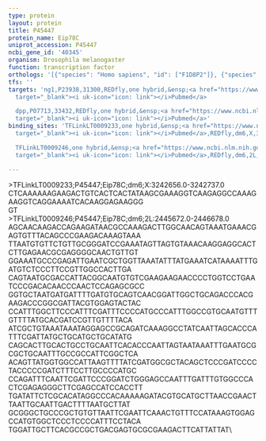 ```yaml
---
type: protein
layout: protein
title: P45447
protein_name: Eip78C
uniprot_accession: P45447
ncbi_gene_id: '40345'
organism: Drosophila melanogaster
function: transcription factor
orthologs: '[{"species": "Homo sapiens", "id": ["F1D8P2"]}, {"species": "Mus musculus", "id": ["<a href=\"/protein/q60674\">Q60674</a>"]}, {"species": "Rattus norvegicus", "id": ["Q63504"]}]'
tfs: ''
targets: 'ng1,P23938,31300,REDfly,one hybrid,&ensp;<a href="https://www.ncbi.nlm.nih.gov/pubmed/?term=22037703%5Buid%5D+OR+20965965%5Buid%5D"
  target="_blank"><i uk-icon="icon: link"></i>Pubmed</a>

  dpp,P07713,33432,REDfly,one hybrid,&ensp;<a href="https://www.ncbi.nlm.nih.gov/pubmed/?term=22037703%5Buid%5D+OR+20965965%5Buid%5D"
  target="_blank"><i uk-icon="icon: link"></i>Pubmed</a>'
binding_sites: 'TFLinkLT0009233,one hybrid,&ensp;<a href="https://www.ncbi.nlm.nih.gov/pubmed/?term=22037703%5Buid%5D"
  target="_blank"><i uk-icon="icon: link"></i>Pubmed</a>,REDfly,dm6,X,3242656,3242737,-

  TFLinkLT0009246,one hybrid,&ensp;<a href="https://www.ncbi.nlm.nih.gov/pubmed/?term=22037703%5Buid%5D"
  target="_blank"><i uk-icon="icon: link"></i>Pubmed</a>,REDfly,dm6,2L,2445672,2446678,-'

---
```

\>TFLinkLT0009233;P45447;Eip78C;dm6;X:3242656.0-3242737.0\CTCAAAAAAGAAGACTGTCACTCACTATAAGCGAAAGGTCAAGAGGCCAAAGAAGGTCAGGAAAATCACAAGGAGAAGGG\GT\\>TFLinkLT0009246;P45447;Eip78C;dm6;2L:2445672.0-2446678.0\AGCAACAAGACCAGAAGATAACGCCAAAGACTTGGCAACAGTAAATGAAACGAGTGTTTACAGCCCGAAGACAAAGTAAA\TTAATGTGTTCTGTTGCGGGATCCGAAATAGTTAGTGTAAACAAGGAGGCACTCTTGAGAACGCGAGGGGCAACTGTTGT\GGAAATGCCCGAGATTGAATCGCTGGTTAAATATTTATGAAATCATAAAATTTGATGTCTCCCTTCCGTTGGCCACTTGA\CAGTAATGCGACCATTACGGCAATGTGTCGAAGAAGAACCCCTGGTCCTGAATCCCGACACAACCCAACTCCAGAGCGCC\GGTGCTAATGATGATTTTGATGTGCAGTCAACGGATTGGCTGCAGACCCACGAAGACCCGGCGATTACGTGGAGTACTAC\CCATTTGGCTTCCCATTTCGATTTCCCCATGCCCATTTGGCCGTGCAATGTTTGTTTTATGCACGATCCGTTGTTTTACA\ATCGCTGTAAATAAATAGGAGCCGCAGATCAAAGGCCTATCAATTAGCACCCATTTCGATTATGCTGCATGCTGCATATG\CAGCACTTGCACTGCCTGCAATTCACACCCAATTAGTAATAAATTTGAATGCGCGCTGCAATTTGCCGCCATTCGGCTCA\ACAGTTATGGTGGCCATTAAGTTTTATCGATGGCGCTACAGCTCCCGATCCCCTACCCCCGATCTTTCCTTGCCCCATGC\CCAGATTTCAATTCGATTCCCGGATCTGGGAGCCAATTTGATTTGTGGCCCACTCGAGAGGGCTTCGAGCCATCCACCTT\TGATATTCTCGCACATAGGCCCACAAAAAGATACGTGCATGCTTAACCGAACTTAATTGCAATTGACTTTTAATGCTTAT\GCGGGCTGCCCGCTGTGTTAATTCGAATTCAAACTGTTTCCATAAAGTGGAGCCATGTGGCTCCCTCCCCATTTCCTACA\TGGATTGCTTCACGCCGCTGACGAGTGCGCGAAGACTTCATTATTAT\